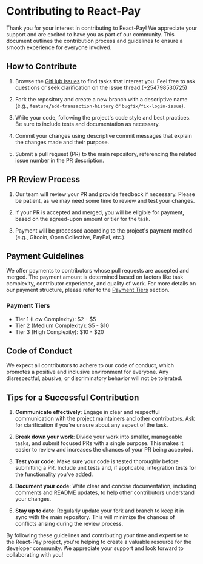 # Contributing to React-Pay

Thank you for your interest in contributing to React-Pay! We appreciate your support and are excited to have you as part of our community. This document outlines the contribution process and guidelines to ensure a smooth experience for everyone involved.

## How to Contribute

1. Browse the [GitHub issues](https://github.com/Robaa2168/paypal.git/issues) to find tasks that interest you. Feel free to ask questions or seek clarification on the issue thread.(+254798530725)

2. Fork the repository and create a new branch with a descriptive name (e.g., `feature/add-transaction-history` or `bugfix/fix-login-issue`).

3. Write your code, following the project's code style and best practices. Be sure to include tests and documentation as necessary.

4. Commit your changes using descriptive commit messages that explain the changes made and their purpose.

5. Submit a pull request (PR) to the main repository, referencing the related issue number in the PR description.

## PR Review Process

1. Our team will review your PR and provide feedback if necessary. Please be patient, as we may need some time to review and test your changes.

2. If your PR is accepted and merged, you will be eligible for payment, based on the agreed-upon amount or tier for the task.

3. Payment will be processed according to the project's payment method (e.g., Gitcoin, Open Collective, PayPal, etc.).

## Payment Guidelines

We offer payments to contributors whose pull requests are accepted and merged. The payment amount is determined based on factors like task complexity, contributor experience, and quality of work. For more details on our payment structure, please refer to the [Payment Tiers](#payment-tiers) section.

### Payment Tiers 

- Tier 1 (Low Complexity): $2 - $5
- Tier 2 (Medium Complexity): $5 - $10
- Tier 3 (High Complexity): $10 - $20



## Code of Conduct

We expect all contributors to adhere to our code of conduct, which promotes a positive and inclusive environment for everyone. Any disrespectful, abusive, or discriminatory behavior will not be tolerated.

## Tips for a Successful Contribution

1. **Communicate effectively**: Engage in clear and respectful communication with the project maintainers and other contributors. Ask for clarification if you're unsure about any aspect of the task.

2. **Break down your work**: Divide your work into smaller, manageable tasks, and submit focused PRs with a single purpose. This makes it easier to review and increases the chances of your PR being accepted.

3. **Test your code**: Make sure your code is tested thoroughly before submitting a PR. Include unit tests and, if applicable, integration tests for the functionality you've added.

4. **Document your code**: Write clear and concise documentation, including comments and README updates, to help other contributors understand your changes.

5. **Stay up to date**: Regularly update your fork and branch to keep it in sync with the main repository. This will minimize the chances of conflicts arising during the review process.

By following these guidelines and contributing your time and expertise to the React-Pay project, you're helping to create a valuable resource for the developer community. We appreciate your support and look forward to collaborating with you!

